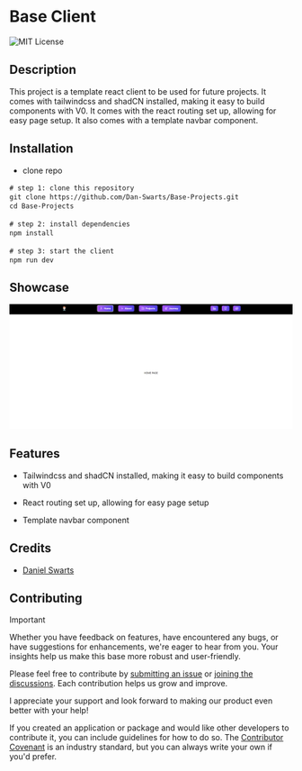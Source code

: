 # Base Client

![MIT License](https://img.shields.io/badge/License-MIT-green)

## Description

This project is a template react client to be used for future projects. It comes with tailwindcss and shadCN installed, making it easy to build components with V0. It comes with the react routing set up, allowing for easy page setup. It also comes with a template navbar component.

## Installation

- clone repo

```shell
# step 1: clone this repository
git clone https://github.com/Dan-Swarts/Base-Projects.git
cd Base-Projects

# step 2: install dependencies
npm install

# step 3: start the client
npm run dev

```

## Showcase

![Add a screenshot](./public/Template%20Showcase.png)

## Features

- Tailwindcss and shadCN installed, making it easy to build components with V0

- React routing set up, allowing for easy page setup

- Template navbar component

## Credits

- [Daniel Swarts](https://github.com/Dan-Swarts)

## Contributing

> [!IMPORTANT]
> Whether you have feedback on features, have encountered any bugs, or have suggestions for enhancements, we're eager to hear from you. Your insights help us make this base more robust and user-friendly.

Please feel free to contribute by [submitting an issue](https://github.com/Dan-Swarts/Base-Projects/issues) or [joining the discussions](https://github.com/Dan-Swarts/Base-Projects/discussions). Each contribution helps us grow and improve.

I appreciate your support and look forward to making our product even better with your help!

If you created an application or package and would like other developers to contribute it, you can include guidelines for how to do so. The [Contributor Covenant](https://www.contributor-covenant.org/) is an industry standard, but you can always write your own if you'd prefer.
